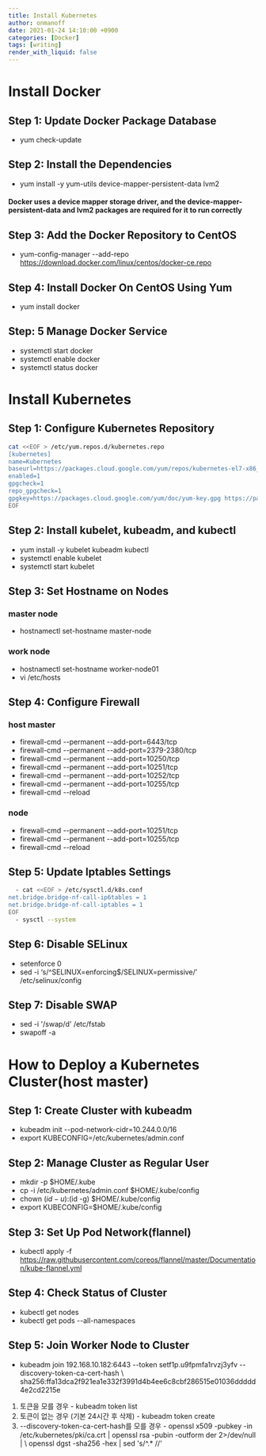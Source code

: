 ```yaml
---
title: Install Kubernetes
author: onmanoff
date: 2021-01-24 14:10:00 +0900
categories: [Docker]
tags: [writing]
render_with_liquid: false
---
```


# Install Docker
## Step 1: Update Docker Package Database
  - yum check-update

## Step 2: Install the Dependencies
  - yum install -y yum-utils device-mapper-persistent-data lvm2
  #### Docker uses a device mapper storage driver, and the device-mapper-persistent-data and lvm2 packages are required for it to run correctly

## Step 3: Add the Docker Repository to CentOS
  - yum-config-manager --add-repo https://download.docker.com/linux/centos/docker-ce.repo

## Step 4: Install Docker On CentOS Using Yum
  - yum install docker

## Step: 5 Manage Docker Service
  - systemctl start docker
  - systemctl enable docker
  - systemctl status docker

# Install Kubernetes
## Step 1: Configure Kubernetes Repository
~~~ bash
cat <<EOF > /etc/yum.repos.d/kubernetes.repo
[kubernetes]
name=Kubernetes
baseurl=https://packages.cloud.google.com/yum/repos/kubernetes-el7-x86_64
enabled=1
gpgcheck=1
repo_gpgcheck=1
gpgkey=https://packages.cloud.google.com/yum/doc/yum-key.gpg https://packages.cloud.google.com/yum/doc/rpm-package-key.gpg
EOF
~~~

## Step 2: Install kubelet, kubeadm, and kubectl
  - yum install -y kubelet kubeadm kubectl
  - systemctl enable kubelet
  - systemctl start kubelet

## Step 3: Set Hostname on Nodes
  ### master node
  - hostnamectl set-hostname master-node
  ### work node
  - hostnamectl set-hostname worker-node01
  - vi /etc/hosts

## Step 4: Configure Firewall
   ### host master
  - firewall-cmd --permanent --add-port=6443/tcp
  - firewall-cmd --permanent --add-port=2379-2380/tcp
  - firewall-cmd --permanent --add-port=10250/tcp
  - firewall-cmd --permanent --add-port=10251/tcp
  - firewall-cmd --permanent --add-port=10252/tcp
  - firewall-cmd --permanent --add-port=10255/tcp
  - firewall-cmd --reload
  ### node
  - firewall-cmd --permanent --add-port=10251/tcp
  - firewall-cmd --permanent --add-port=10255/tcp
  - firewall-cmd --reload

## Step 5: Update Iptables Settings
~~~ bash
  - cat <<EOF > /etc/sysctl.d/k8s.conf
net.bridge.bridge-nf-call-ip6tables = 1
net.bridge.bridge-nf-call-iptables = 1
EOF
  - sysctl --system
~~~

## Step 6: Disable SELinux
  - setenforce 0
  - sed -i ‘s/^SELINUX=enforcing$/SELINUX=permissive/’ /etc/selinux/config

## Step 7: Disable SWAP
  - sed -i '/swap/d' /etc/fstab
  - swapoff -a

# How to Deploy a Kubernetes Cluster(host master)
## Step 1: Create Cluster with kubeadm
  - kubeadm init --pod-network-cidr=10.244.0.0/16
  - export KUBECONFIG=/etc/kubernetes/admin.conf

## Step 2: Manage Cluster as Regular User
  - mkdir -p $HOME/.kube
  - cp -i /etc/kubernetes/admin.conf $HOME/.kube/config
  - chown $(id -u):$(id -g) $HOME/.kube/config
  - export KUBECONFIG=$HOME/.kube/config

## Step 3: Set Up Pod Network(flannel)
  - kubectl apply -f https://raw.githubusercontent.com/coreos/flannel/master/Documentation/kube-flannel.yml

## Step 4: Check Status of Cluster
  - kubectl get nodes
  - kubectl get pods --all-namespaces
  
## Step 5: Join Worker Node to Cluster
  - kubeadm join 192.168.10.182:6443 --token setf1p.u9fpmfa1rvzj3yfv 
    --discovery-token-ca-cert-hash \\  sha256:ffa13dca2f921ea1e332f3991d4b4ee6c8cbf286515e01036ddddd4e2cd2215e
   1) 토큰을 모를 경우
     - kubeadm token list
   2) 토큰이 없는 경우 (기본 24시간 후 삭제)
     - kubeadm token create
   3) --discovery-token-ca-cert-hash를 모를 경우
     - openssl x509 -pubkey -in /etc/kubernetes/pki/ca.crt | openssl rsa -pubin -outform der 2>/dev/null | \ 
        openssl dgst -sha256 -hex | sed 's/^.* //'